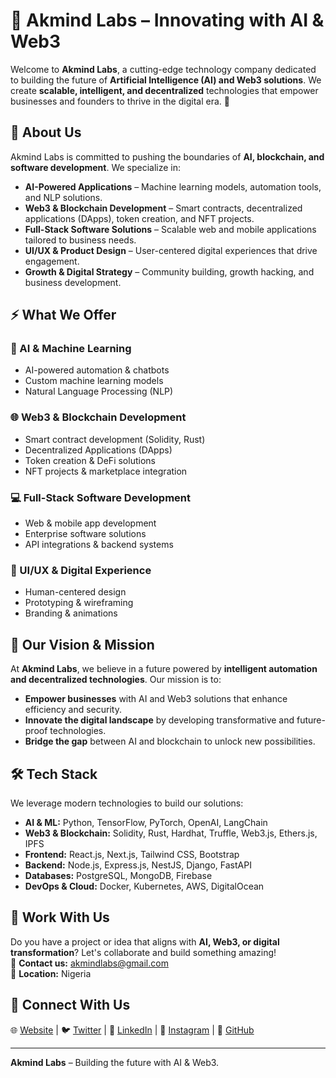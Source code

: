 # 🌟 Akmind Labs – Innovating with AI & Web3  

Welcome to **Akmind Labs**, a cutting-edge technology company dedicated to building the future of **Artificial Intelligence (AI) and Web3 solutions**. We create **scalable, intelligent, and decentralized** technologies that empower businesses and founders to thrive in the digital era. 🚀  

## 📌 About Us  
Akmind Labs is committed to pushing the boundaries of **AI, blockchain, and software development**. We specialize in:  
- **AI-Powered Applications** – Machine learning models, automation tools, and NLP solutions.  
- **Web3 & Blockchain Development** – Smart contracts, decentralized applications (DApps), token creation, and NFT projects.  
- **Full-Stack Software Solutions** – Scalable web and mobile applications tailored to business needs.  
- **UI/UX & Product Design** – User-centered digital experiences that drive engagement.  
- **Growth & Digital Strategy** – Community building, growth hacking, and business development.  

## ⚡ What We Offer  
### 🧠 AI & Machine Learning  
- AI-powered automation & chatbots  
- Custom machine learning models  
- Natural Language Processing (NLP)  

### 🌐 Web3 & Blockchain Development  
- Smart contract development (Solidity, Rust)  
- Decentralized Applications (DApps)  
- Token creation & DeFi solutions  
- NFT projects & marketplace integration  

### 💻 Full-Stack Software Development  
- Web & mobile app development  
- Enterprise software solutions  
- API integrations & backend systems  

### 🎨 UI/UX & Digital Experience  
- Human-centered design  
- Prototyping & wireframing  
- Branding & animations  

## 🚀 Our Vision & Mission  
At **Akmind Labs**, we believe in a future powered by **intelligent automation and decentralized technologies**. Our mission is to:  
- **Empower businesses** with AI and Web3 solutions that enhance efficiency and security.  
- **Innovate the digital landscape** by developing transformative and future-proof technologies.  
- **Bridge the gap** between AI and blockchain to unlock new possibilities.  

## 🛠️ Tech Stack  
We leverage modern technologies to build our solutions:  
- **AI & ML:** Python, TensorFlow, PyTorch, OpenAI, LangChain  
- **Web3 & Blockchain:** Solidity, Rust, Hardhat, Truffle, Web3.js, Ethers.js, IPFS  
- **Frontend:** React.js, Next.js, Tailwind CSS, Bootstrap  
- **Backend:** Node.js, Express.js, NestJS, Django, FastAPI  
- **Databases:** PostgreSQL, MongoDB, Firebase  
- **DevOps & Cloud:** Docker, Kubernetes, AWS, DigitalOcean  

## 🤝 Work With Us  
Do you have a project or idea that aligns with **AI, Web3, or digital transformation**? Let's collaborate and build something amazing!  
📩 **Contact us:** akmindlabs@gmail.com  
📍 **Location:** Nigeria  

## 🔗 Connect With Us  
🌐 [Website](#) | 🐦 [Twitter](https://twitter.com/akmindlabs) | 💼 [LinkedIn](https://linkedin.com/company/akmindlabs) | 📸 [Instagram](https://instagram.com/akmindlabs) | 🔗 [GitHub](https://github.com/akmindlabs)  

---  
**Akmind Labs** – Building the future with AI & Web3.

